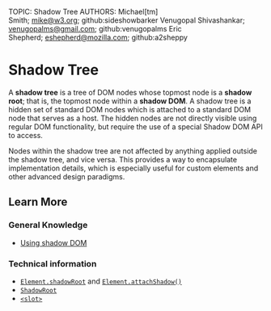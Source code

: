 TOPIC: Shadow Tree
AUTHORS: Michael[tm] Smith; mike@w3.org; github:sideshowbarker
         Venugopal Shivashankar; venugopalms@gmail.com; github:venugopalms
         Eric Shepherd; eshepherd@mozilla.com; github:a2sheppy

# Shadow Tree

A **shadow tree** is a tree of DOM nodes whose topmost node is a **shadow root**; that is,
the topmost node within a **shadow DOM**. A shadow tree is a hidden set of standard DOM nodes which
is attached to a standard DOM node that serves as a host. The hidden nodes are not directly
visible using regular DOM functionality, but require the use of a special Shadow DOM API to access.

Nodes within the shadow tree are not affected by anything applied outside the shadow tree,
and vice versa. This provides a way to encapsulate implementation details, which is especially useful
for custom elements and other advanced design paradigms.

## Learn More

### General Knowledge

- [Using shadow DOM](https://wiki.developer.mozilla.org/en-US/docs/Web/Web_Components/Using_shadow_DOM)

### Technical information

- [`Element.shadowRoot`](https://wiki.developer.mozilla.org/en-US/docs/Web/API/Element/shadowRoot)
and [`Element.attachShadow()`](https://wiki.developer.mozilla.org/en-US/docs/Web/API/Element/attachShadow)
- [`ShadowRoot`](https://wiki.developer.mozilla.org/en-US/docs/Web/API/ShadowRoot)
- [`<slot>`](https://wiki.developer.mozilla.org/en-US/docs/Web/HTML/Element/slot)
